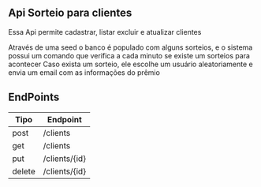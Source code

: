 

## Api Sorteio para clientes

Essa Api permite cadastrar, listar excluir e atualizar clientes

Através de uma seed o banco é populado com alguns sorteios, e o sistema possui um comando que verifica a cada minuto se existe um sorteios para acontecer
Caso exista um sorteio, ele escolhe um usuário aleatoriamente e envia um email com as informações do prêmio

## EndPoints

| Tipo | Endpoint |
| ------ | ------ |
| post | /clients 
| get | /clients
| put | /clients/{id}
| delete | /clients/{id}

